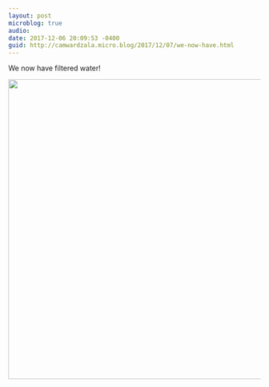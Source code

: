 ```yaml
---
layout: post
microblog: true
audio: 
date: 2017-12-06 20:09:53 -0400
guid: http://camwardzala.micro.blog/2017/12/07/we-now-have.html
---
```

We now have filtered water!

<img src="http://camwardzala.com/uploads/2018/476d5dfa97.jpg" width="600" height="600" />
